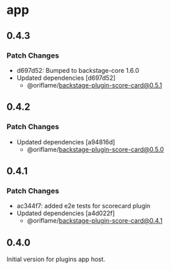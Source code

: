 # app

## 0.4.3

### Patch Changes

- d697d52: Bumped to backstage-core 1.6.0
- Updated dependencies [d697d52]
  - @oriflame/backstage-plugin-score-card@0.5.1

## 0.4.2

### Patch Changes

- Updated dependencies [a94816d]
  - @oriflame/backstage-plugin-score-card@0.5.0

## 0.4.1

### Patch Changes

- ac344f7: added e2e tests for scorecard plugin
- Updated dependencies [a4d022f]
  - @oriflame/backstage-plugin-score-card@0.4.1

## 0.4.0

Initial version for plugins app host.
